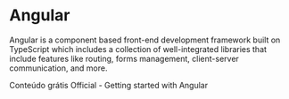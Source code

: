 # Angular

Angular is a component based front-end development framework built on TypeScript which includes a collection of well-integrated libraries that include features like routing, forms management, client-server communication, and more.

<ResourceGroupTitle>Conteúdo grátis</ResourceGroupTitle>
<BadgeLink badgeText='Leia' colorScheme="yellow" href='https://angular.io/start'>Official - Getting started with Angular</BadgeLink>
